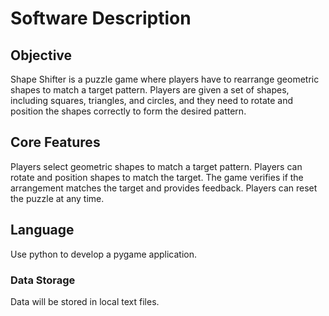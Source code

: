# Software Description

## Objective

Shape Shifter is a puzzle game where players have to rearrange geometric shapes to match a target pattern. Players are given a set of shapes, including squares, triangles, and circles, and they need to rotate and position the shapes correctly to form the desired pattern.

## Core Features

Players select geometric shapes to match a target pattern.
Players can rotate and position shapes to match the target.
The game verifies if the arrangement matches the target and provides feedback.
Players can reset the puzzle at any time.


## Language

Use python to develop a pygame application.
### Data Storage

Data will be stored in local text files.